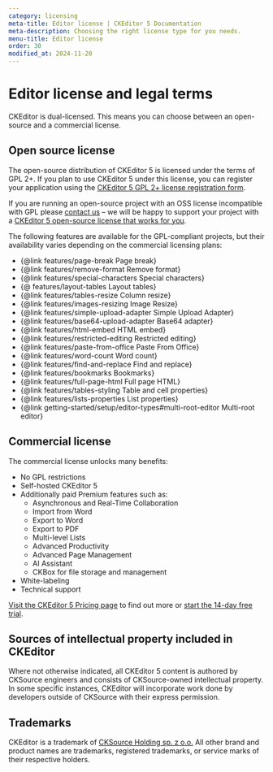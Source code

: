 ```yaml
---
category: licensing
meta-title: Editor license | CKEditor 5 Documentation
meta-description: Choosing the right license type for you needs.
menu-title: Editor license
order: 30
modified_at: 2024-11-20
---
```


# Editor license and legal terms

CKEditor is dual-licensed. This means you can choose between an open-source and a commercial license.

## Open source license

The open-source distribution of CKEditor&nbsp;5 is licensed under the terms of GPL 2+. If you plan to use CKEditor&nbsp;5 under this license, you can register your application using the [CKEditor&nbsp;5 GPL 2+ license registration form](https://info.ckeditor.com/l/1018062/2024-08-22/39jtg).

If you are running an open-source project with an OSS license incompatible with GPL please [contact us](https://ckeditor.com/contact/) &ndash; we will be happy to support your project with a [CKEditor&nbsp;5 open-source license that works for you](https://ckeditor.com/wysiwyg-editor-open-source/).

The following features are available for the GPL-compliant projects, but their availability varies depending on the commercial licensing plans:

* {@link features/page-break Page break}
* {@link features/remove-format Remove format}
* {@link features/special-characters Special characters}
* {@ features/layout-tables Layout tables}
* {@link features/tables-resize Column resize}
* {@link features/images-resizing Image Resize}
* {@link features/simple-upload-adapter Simple Upload Adapter}
* {@link features/base64-upload-adapter Base64 adapter}
* {@link features/html-embed HTML embed}
* {@link features/restricted-editing Restricted editing}
* {@link features/paste-from-office Paste From Office}
* {@link features/word-count Word count}
* {@link features/find-and-replace Find and replace}
* {@link features/bookmarks Bookmarks}
* {@link features/full-page-html Full page HTML}
* {@link features/tables-styling Table and cell properties}
* {@link features/lists-properties List properties}
* {@link getting-started/setup/editor-types#multi-root-editor Multi-root editor}

## Commercial license

The commercial license unlocks many benefits:

* No GPL restrictions
* Self-hosted CKEditor&nbsp;5
* Additionally paid Premium features such as:
	* Asynchronous and Real-Time Collaboration
	* Import from Word
	* Export to Word
	* Export to PDF
	* Multi-level Lists
	* Advanced Productivity
	* Advanced Page Management
	* AI Assistant
	* CKBox for file storage and management
* White-labeling
* Technical support

[Visit the CKEditor&nbsp;5 Pricing page](https://ckeditor.com/pricing) to find out more or [start the 14-day free trial](https://portal.ckeditor.com/checkout?plan=free).

## Sources of intellectual property included in CKEditor

Where not otherwise indicated, all CKEditor&nbsp;5 content is authored by CKSource engineers and consists of CKSource-owned intellectual property. In some specific instances, CKEditor will incorporate work done by developers outside of CKSource with their express permission.

## Trademarks

CKEditor is a trademark of [CKSource Holding sp. z o.o.](https://cksource.com/) All other brand and product names are trademarks, registered trademarks, or service marks of their respective holders.

